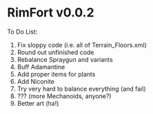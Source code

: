 # RimFort v0.0.2
To Do List:	
1. Fix sloppy code (i.e. all of Terrain_Floors.xml)
2. Round out unfinished code
3. Rebalance Spraygun and variants
4. Buff Adamantine
5. Add proper items for plants
6. Add Niconite
7. Try very hard to balance everything (and fail)
8. ??? (more Mechanoids, anyone?)
9. Better art (ha!)
